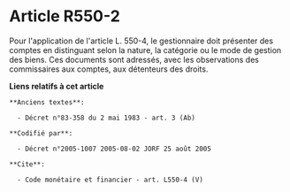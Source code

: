 # Article R550-2

Pour l'application de l'article L. 550-4, le gestionnaire doit présenter des comptes en distinguant selon la nature, la
catégorie ou le mode de gestion des biens. Ces documents sont adressés, avec les observations des commissaires aux comptes,
aux détenteurs des droits.

**Liens relatifs à cet article**

	**Anciens textes**:

	  - Décret n°83-358 du 2 mai 1983 - art. 3 (Ab)

	**Codifié par**:

	  - Décret n°2005-1007 2005-08-02 JORF 25 août 2005

	**Cite**:

	  - Code monétaire et financier - art. L550-4 (V)
